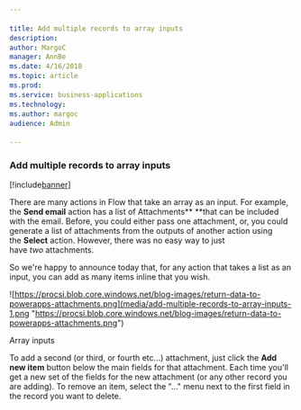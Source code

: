 ```yaml
---

title: Add multiple records to array inputs
description: 
author: MargoC
manager: AnnBe
ms.date: 4/16/2018
ms.topic: article
ms.prod: 
ms.service: business-applications
ms.technology: 
ms.author: margoc
audience: Admin

---
```

### Add multiple records to array inputs

[!include[banner](../../includes/banner.md)]




There are many actions in Flow that take an array as an input. For example,
the **Send email** action has a list of Attachments** **that can be included
with the email. Before, you could either pass one attachment, or, you could
generate a list of attachments from the outputs of another action using
the **Select** action. However, there was no easy way to just
have *two* attachments.

So we're happy to announce today that, for any action that takes a list as an
input, you can add as many items inline that you wish.

![https://procsi.blob.core.windows.net/blog-images/return-data-to-powerapps-attachments.png](media/add-multiple-records-to-array-inputs-1.png "https://procsi.blob.core.windows.net/blog-images/return-data-to-powerapps-attachments.png")
<!-- Picture 5 -->


Array inputs

To add a second (or third, or fourth etc...) attachment, just click the **Add
new item** button below the main fields for that attachment. Each time you'll
get a new set of the fields for the new attachment (or any other record you are
adding). To remove an item, select the "..." menu next to the first field in the
record you want to delete.
